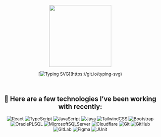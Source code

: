<!-- Header -->
<div align="center">
  <img height="200" src="https://media1.tenor.com/m/FJGcHpc5RLMAAAAd/cat-meme-cats-love.gif"  />

  [![Typing SVG](https://readme-typing-svg.demolab.com?font=Fira+Code&size=25&pause=2000&color=00FF41&center=true&vCenter=true&width=890&separator=%3C&lines=%F0%9F%A6%88+I+am+a+software+engineer%2C+and+I+turn+ideas.toReality(%E0%B6%9E);)](https://git.io/typing-svg)
</div>

<br/>

<div align="center" width="300px">

  ## 🦈 Here are a few technologies I’ve been working with recently:


  ![React](https://img.shields.io/badge/react-%2320232a.svg?style=for-the-badge&logo=react&logoColor=%2361DAFB)
  ![TypeScript](https://img.shields.io/badge/typescript-%23007ACC.svg?style=for-the-badge&logo=typescript&logoColor=white)
  ![JavaScript](https://img.shields.io/badge/javascript-%23323330.svg?style=for-the-badge&logo=javascript&logoColor=%23F7DF1E)
  ![Java](https://img.shields.io/badge/java-%23ED8B00.svg?style=for-the-badge&logo=openjdk&logoColor=white)
  ![TailwindCSS](https://img.shields.io/badge/tailwindcss-%2338B2AC.svg?style=for-the-badge&logo=tailwind-css&logoColor=white)
  ![Bootstrap](https://img.shields.io/badge/bootstrap-%238511FA.svg?style=for-the-badge&logo=bootstrap&logoColor=white)
  ![OraclePLSQL](https://img.shields.io/badge/PLSQL-F80000?style=for-the-badge&logo=oracle&logoColor=black)
  ![MicrosoftSQLServer](https://img.shields.io/badge/Microsoft%20SQL%20Server-CC2927?style=for-the-badge&logo=microsoft%20sql%20server&logoColor=white)
  ![Cloudflare](https://img.shields.io/badge/Cloudflare-F38020?style=for-the-badge&logo=Cloudflare&logoColor=white)
  ![Git](https://img.shields.io/badge/git-%23F05033.svg?style=for-the-badge&logo=git&logoColor=white)
  ![GitHub](https://img.shields.io/badge/github-%23121011.svg?style=for-the-badge&logo=github&logoColor=white)
  ![GitLab](https://img.shields.io/badge/gitlab-%23181717.svg?style=for-the-badge&logo=gitlab&logoColor=white)
  ![Figma](https://img.shields.io/badge/figma-%23F24E1E.svg?style=for-the-badge&logo=figma&logoColor=white)
  ![JUnit](https://img.shields.io/badge/Junit5-25A162?style=for-the-badge&logo=junit5&logoColor=white)

</div>

<!-- Badges Found Here: https://github.com/Ileriayo/markdown-badges -->
<!-- Shields Found Here: https://github.com/alexandresanlim/Badges4-README.md-Profile -->
